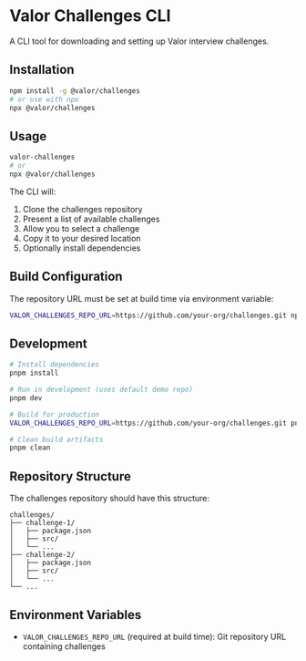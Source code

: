 # Valor Challenges CLI

A CLI tool for downloading and setting up Valor interview challenges.

## Installation

```bash
npm install -g @valor/challenges
# or use with npx
npx @valor/challenges
```

## Usage

```bash
valor-challenges
# or
npx @valor/challenges
```

The CLI will:

1. Clone the challenges repository
2. Present a list of available challenges
3. Allow you to select a challenge
4. Copy it to your desired location
5. Optionally install dependencies

## Build Configuration

The repository URL must be set at build time via environment variable:

```bash
VALOR_CHALLENGES_REPO_URL=https://github.com/your-org/challenges.git npm run build
```

## Development

```bash
# Install dependencies
pnpm install

# Run in development (uses default demo repo)
pnpm dev

# Build for production
VALOR_CHALLENGES_REPO_URL=https://github.com/your-org/challenges.git pnpm build

# Clean build artifacts
pnpm clean
```

## Repository Structure

The challenges repository should have this structure:

```
challenges/
├── challenge-1/
│   ├── package.json
│   ├── src/
│   └── ...
├── challenge-2/
│   ├── package.json
│   ├── src/
│   └── ...
└── ...
```

## Environment Variables

- `VALOR_CHALLENGES_REPO_URL` (required at build time): Git repository URL containing challenges
